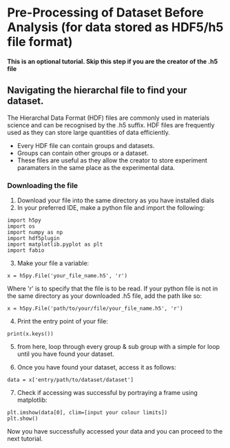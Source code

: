 # Pre-Processing of Dataset Before Analysis (for data stored as HDF5/h5 file format)
#### This is an optional tutorial. Skip this step if you are the creator of the .h5 file

## Navigating the hierarchal file to find your dataset. 
The Hierarchal Data Format (HDF) files are commonly used in materials science and can be recognised by the .h5 suffix. HDF files are frequently used as they can store large quantities of data efficiently. 
- Every HDF file can contain groups and datasets. 
- Groups can contain other groups or a dataset. 
- These files are useful as they allow the creator to store experiment paramaters in the same place as the experimental data. 

### Downloading the file
1. Download your file into the same directory as you have installed dials
2. In your preferred IDE, make a python file and import the following:
```
import h5py
import os
import numpy as np
import hdf5plugin
import matplotlib.pyplot as plt
import fabio
```
3. Make your file a variable:
```
x = h5py.File('your_file_name.h5', 'r') 

```
Where 'r' is to specify that the file is to be read. If your python file is not in the same directory as your downloaded .h5 file, add the path like so:
```
x = h5py.File('path/to/your/file/your_file_name.h5', 'r')

```
4. Print the entry point of your file:
```
print(x.keys())

```
5. from here, loop through every group & sub group with a simple for loop until you have found your dataset. 

6. Once you have found your dataset, access it as follows:
```
data = x['entry/path/to/dataset/dataset']

```
7. Check if accessing was successful by portraying a frame using matplotlib:
```
plt.imshow(data[0], clim=[input your colour limits])
plt.show()

```
Now you have successfully accessed your data and you can proceed to the next tutorial. 
